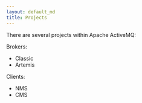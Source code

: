 ```yaml
---
layout: default_md
title: Projects
---
```


There are several projects within Apache ActiveMQ:

Brokers:
* Classic
* Artemis

Clients:
* NMS
* CMS

